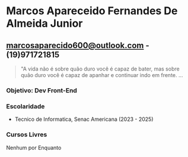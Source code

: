 # Marcos Apareceido Fernandes De Almeida Junior
## marcosaparecido600@outlook.com - (19)971721815
> "A vida não é sobre quão duro você é capaz de bater, mas sobre quão duro você é capaz de apanhar e continuar indo em frente. ...

### Objetivo: Dev Front-End

### Escolaridade
- Tecnico de Informatica, Senac Americana (2023 - 2025)

### Cursos Livres 
Nenhum por Enquanto 